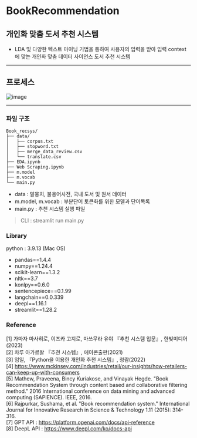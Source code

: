 # BookRecommendation

## 개인화 맞춤 도서 추천 시스템

- LDA 및 다양한 텍스트 마이닝 기법을 통하여 사용자의 입력을 받아 입력 context에 맞는 개인화 맞춤 데이터 사이언스 도서 추천 시스템

---

## 프로세스

![image](https://github.com/Eastha0526/BookRecommendation/assets/110336043/9f4165f4-ea5d-49a6-876c-bba5a736c2f9)


---

### 파일 구조

    Book_recsys/
    ├── data/
    │   ├── corpus.txt
    │   ├── stopword.txt
    │   ├── merge_data_review.csv
    │   └── translate.csv
    ├── EDA.ipynb
    ├── Web Scraping.ipynb
    ├── m.model
    ├── m.vocab
    └── main.py

- data : 말뭉치, 불용어사전, 국내 도서 및 원서 데이터
- m.model, m.vocab : 부분단어 토큰화를 위한 모델과 단어목록
- main.py : 추천 시스템 실행 파일

> CLI : streamlit run main.py

### Library

python : 3.9.13 (Mac OS)

- pandas==1.4.4
- numpy==1.24.4
- scikit-learn==1.3.2
- nltk==3.7
- konlpy==0.6.0
- sentencepiece==0.1.99
- langchain==0.0.339
- deepl==1.16.1
- streamlit==1.28.2

### Reference

[1] 가마자 마사히로, 이즈카 고지로, 마쓰무라 유야 『추천 시스템 입문』, 한빛미디어(2023) </br>
[2] 차루 아가르왈 『추천 시스템』, 에이콘출판(2021) </br>
[3] 임일, 『Python을 이용한 개인화 추천 시스템』, 청람(2022) </br>
[4] https://www.mckinsey.com/industries/retail/our-insights/how-retailers-can-keep-up-with-consumers </br>
[5] Mathew, Praveena, Bincy Kuriakose, and Vinayak Hegde. "Book Recommendation System through content based and collaborative filtering method." 2016 International conference on data mining and advanced computing (SAPIENCE). IEEE, 2016. </br>
[6] Rajpurkar, Sushama, et al. "Book recommendation system." International Journal for Innovative Research in Science & Technology 1.11 (2015): 314-316. </br>
[7] GPT API : https://platform.openai.com/docs/api-reference </br>
[8] DeepL API : https://www.deepl.com/ko/docs-api

